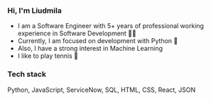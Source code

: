 ### Hi, I'm Liudmila

- I am a Software Engineer with 5+ years of professional working experience in Software Development 👩‍💻
- Currently, I am focused on development with Python 🐍
- Also, I have a strong interest in Machine Learning
- I like to play tennis 🎾

### Tech stack
Python, JavaScript, ServiceNow, SQL, HTML, CSS, React, JSON

<!--
**liupi/liupi** is a ✨ _special_ ✨ repository because its `README.md` (this file) appears on your GitHub profile.

Here are some ideas to get you started:

- 🔭 I’m currently working on ...
- 🌱 I’m currently learning ...
- 👯 I’m looking to collaborate on ...
- 🤔 I’m looking for help with ...
- 💬 Ask me about ...
- 📫 How to reach me: ...
- 😄 Pronouns: ...
- ⚡ Fun fact: ...
-->
